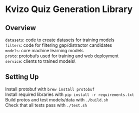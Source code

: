 # Kvizo Quiz Generation Library

## Overview

`datasets`: code to create datasets for training models\
`filters`: code for filtering gap/distractor candidates\
`models`: core machine learning models\
`proto`: protobufs used for training and web deployment\
`service`: clients to trained models\

## Setting Up
Install protobuf with `brew install protobuf`\
Install required libraries with `pip install -r requirements.txt`\
Build protos and test models/data with `./build.sh`\
Check that all tests pass with `./test.sh`

